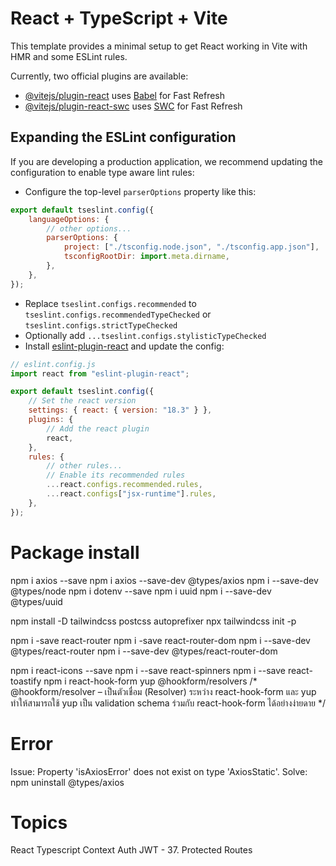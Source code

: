 # React + TypeScript + Vite

This template provides a minimal setup to get React working in Vite with HMR and some ESLint rules.

Currently, two official plugins are available:

-   [@vitejs/plugin-react](https://github.com/vitejs/vite-plugin-react/blob/main/packages/plugin-react/README.md) uses [Babel](https://babeljs.io/) for Fast Refresh
-   [@vitejs/plugin-react-swc](https://github.com/vitejs/vite-plugin-react-swc) uses [SWC](https://swc.rs/) for Fast Refresh

## Expanding the ESLint configuration

If you are developing a production application, we recommend updating the configuration to enable type aware lint rules:

-   Configure the top-level `parserOptions` property like this:

```js
export default tseslint.config({
    languageOptions: {
        // other options...
        parserOptions: {
            project: ["./tsconfig.node.json", "./tsconfig.app.json"],
            tsconfigRootDir: import.meta.dirname,
        },
    },
});
```

-   Replace `tseslint.configs.recommended` to `tseslint.configs.recommendedTypeChecked` or `tseslint.configs.strictTypeChecked`
-   Optionally add `...tseslint.configs.stylisticTypeChecked`
-   Install [eslint-plugin-react](https://github.com/jsx-eslint/eslint-plugin-react) and update the config:

```js
// eslint.config.js
import react from "eslint-plugin-react";

export default tseslint.config({
    // Set the react version
    settings: { react: { version: "18.3" } },
    plugins: {
        // Add the react plugin
        react,
    },
    rules: {
        // other rules...
        // Enable its recommended rules
        ...react.configs.recommended.rules,
        ...react.configs["jsx-runtime"].rules,
    },
});
```

# Package install

npm i axios --save
npm i axios --save-dev @types/axios
npm i --save-dev @types/node
npm i dotenv --save
npm i uuid
npm i --save-dev @types/uuid

npm install -D tailwindcss postcss autoprefixer
npx tailwindcss init -p

npm i -save react-router
npm i -save react-router-dom
npm i --save-dev @types/react-router
npm i --save-dev @types/react-router-dom

npm i react-icons --save
npm i --save react-spinners
npm i --save react-toastify
npm i react-hook-form yup @hookform/resolvers 
/*
    @hookform/resolver – เป็นตัวเชื่อม (Resolver) ระหว่าง react-hook-form และ yup ทำให้สามารถใช้ yup เป็น validation schema ร่วมกับ react-hook-form ได้อย่างง่ายดาย
*/



# Error

Issue: Property 'isAxiosError' does not exist on type 'AxiosStatic'.
Solve: npm uninstall @types/axios

# Topics
React Typescript Context Auth JWT - 37. Protected Routes
